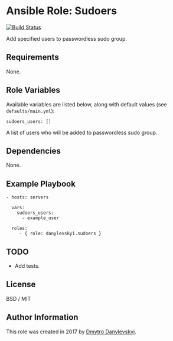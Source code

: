 # Ansible Role: Sudoers

[![Build Status](https://travis-ci.org/danylevskyi/ansible-role-sudoers.svg?branch=master)](https://travis-ci.org/danylevskyi/ansible-role-sudoers)

Add specified users to passwordless sudo group.

## Requirements

None.

## Role Variables

Available variables are listed below, along with default values (see `defaults/main.yml`):

    sudoers_users: []

A list of users who will be added to passwordless sudo group.

## Dependencies

None.

## Example Playbook

    - hosts: servers

      vars:
        sudoers_users:
          - example_user

      roles:
         - { role: danylevskyi.sudoers }

## TODO

  - Add tests.

## License

BSD / MIT

## Author Information

This role was created in 2017 by [Dmytro Danylevskyi](http://dmytro.danylevskyi.com/).
